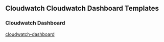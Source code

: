 ## Cloudwatch Cloudwatch Dashboard Templates

### Cloudwatch Dashboard

[cloudwatch-dashboard](cloudwatch-dashboard.yaml)